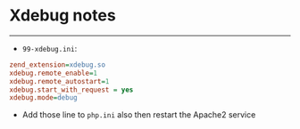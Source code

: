 # Xdebug notes

---

- `99-xdebug.ini`:

```ini
zend_extension=xdebug.so
xdebug.remote_enable=1
xdebug.remote_autostart=1
xdebug.start_with_request = yes
xdebug.mode=debug
```

- Add those line to `php.ini` also then restart the Apache2 service
